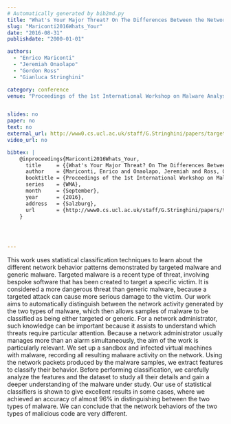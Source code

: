 ```yaml
---
# Automatically generated by bib2md.py
title: "What's Your Major Threat? On The Differences Between the Network Behavior of Targeted and Commodity Malware"
slug: "Mariconti2016Whats_Your"
date: "2016-08-31"
publishdate: "2000-01-01"

authors:
  - "Enrico Mariconti"
  - "Jeremiah Onaolapo"
  - "Gordon Ross"
  - "Gianluca Stringhini"

category: conference
venue: "Proceedings of the 1st International Workshop on Malware Analysis (WMA)"


slides: no
paper: no
text: no
external_url: http://www0.cs.ucl.ac.uk/staff/G.Stringhini/papers/targeted-wma2016.pdf
video_url: no

bibtex: |
    @inproceedings{Mariconti2016Whats_Your,
      title     = {{What's Your Major Threat? On The Differences Between the Network Behavior of Targeted and Commodity Malware}},
      author    = {Mariconti, Enrico and Onaolapo, Jeremiah and Ross, Gordon and Stringhini, Gianluca},
      booktitle = {Proceedings of the 1st International Workshop on Malware Analysis},
      series    = {WMA},
      month     = {September},
      year      = {2016},
      address   = {Salzburg},
      url       = {http://www0.cs.ucl.ac.uk/staff/G.Stringhini/papers/targeted-wma2016.pdf}
    }




---
```


This work uses statistical classification techniques to learn about the different network behavior patterns demonstrated by targeted malware and generic malware. Targeted malware is a recent type of threat, involving bespoke software that has been created to target a specific victim. It is considered a more dangerous threat than generic malware, because a targeted attack can cause more serious damage to the victim. Our work aims to automatically distinguish between the network activity generated by the two types of malware, which then allows samples of malware to be classified as being either targeted or generic. For a network administrator, such knowledge can be important because it assists to understand which threats require particular attention. Because a network administrator usually manages more than an alarm simultaneously, the aim of the work is particularly relevant. We set up a sandbox and infected virtual machines with malware, recording all resulting malware activity on the network. Using the network packets produced by the malware samples, we extract features to classify their behavior. Before performing classification, we carefully analyze the features and the dataset to study all their details and gain a deeper understanding of the malware under study. Our use of statistical classifiers is shown to give excellent results in some cases, where we achieved an accuracy of almost 96% in distinguishing between the two types of malware. We can conclude that the network behaviors of the two types of malicious code are very different.
